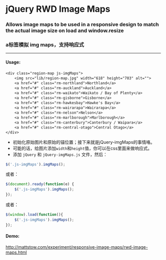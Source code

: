 # jQuery RWD Image Maps

### Allows image maps to be used in a responsive design to match the actual image size on load and window.resize

### a标签模拟 img maps，支持响应式

---

#### Usage:

	
	<div class="region-map js-imgMaps">
		<img src="lib/region-map.jpg" width="618" height="703" alt="">
		<a href="#" class="rm-northland">Northland</a>
		<a href="#" class="rm-auckland">Auckland</a>
		<a href="#" class="rm-waikato">Waikato / Bay of Plenty</a>
		<a href="#" class="rm-gisborne">Gisborne</a>
		<a href="#" class="rm-hawkesbay">Hawke's Bay</a>
		<a href="#" class="rm-wairarapa">Wairarapa</a>
		<a href="#" class="rm-nelson">Nelson</a>
		<a href="#" class="rm-marlborough">Marlborough</a>
		<a href="#" class="rm-canterbury">Canterbury / Waipara</a>
		<a href="#" class="rm-central-otago">Central Otago</a>
	</div>

* 初始化原始图片和原始的锚位置；接下来就是jQuery-imgMaps的事情咯。
* 可能的话，给图片添加`width`和`height`值，你可以在css里面来做响应式。
* 添加 `jQuery` 和 `jQuery-imgMaps.js` 文件，然后：

```js
$('.js-imgMaps').imgMaps();
```

或者：

```js
$(document).ready(function(e) {
    $('.js-imgMaps').imgMaps();
});
```

或者：

```js
$(window).load(function(){
	$('.js-imgMaps').imgMaps();
});
```

#### Demo:

http://mattstow.com/experiment/responsive-image-maps/rwd-image-maps.html

